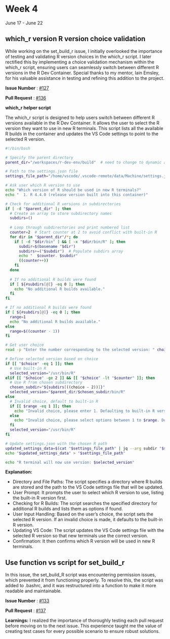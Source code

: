 # Week 4
June 17 - June 22

## which_r version R version choice validation

While working on the set_build_r issue, I initially overlooked the importance of testing and validating R version choices in the which_r script. I later rectified this by implementing a choice validation mechanism within the which_r script, ensuring users can seamlessly switch between different R versions in the R Dev Container. Special thanks to my mentor, Iain Emsley, for his valuable assistance in testing and refining this addition to the project.


**Issue Number** : [#127](https://github.com/r-devel/r-dev-env/issues/127)

**Pull Request** : [#136](https://github.com/r-devel/r-dev-env/pull/136)


**which_r helper script**

The which_r script is designed to help users switch between different R versions available in the R Dev Container. It allows the user to select the R version they want to use in new R terminals. This script lists all the available R builds in the container and updates the VS Code settings to point to the selected R version.

```sh
#!/bin/bash

# Specify the parent directory
parent_dir="/workspaces/r-dev-env/build"  # need to change to dynamic afterwards //TODO

# Path to the settings.json file
settings_file_path="/home/vscode/.vscode-remote/data/Machine/settings.json"

# Ask user which R version to use
echo "Which version of R should be used in new R terminals?"
echo "  1. R 4.4.0 (release version built into this container)"

# Check for additional R versions in subdirectories
if [ -d "$parent_dir" ]; then
  # Create an array to store subdirectory names
  subdirs=()
  
  # Loop through subdirectories and print numbered list
  counter=2  # Start counter at 2 to avoid conflict with built-in R
  for dir in "$parent_dir"/*; do
    if [ -d "$dir/bin" ] && [ -x "$dir/bin/R" ]; then
      subdir=$(basename "$dir")
      subdirs+=("$subdir")  # Populate subdirs array
      echo "  $counter. $subdir"
      ((counter++))
    fi
  done
  
  # If no additional R builds were found
  if [ ${#subdirs[@]} -eq 0 ]; then
    echo "No additional R builds available."
  fi
fi

# If no additional R builds were found
if [ ${#subdirs[@]} -eq 0 ]; then
  range=1
  echo "No additional R builds available."
else
  range=$((counter - 1))
fi

# Get user choice
read -p "Enter the number corresponding to the selected version: " choice

# Define selected version based on choice
if [[ "$choice" -eq 1 ]]; then
  # Use built-in R
  selected_version="/usr/bin/R"
elif [[ "$choice" -ge 2 ]] && [[ "$choice" -lt "$counter" ]]; then
  # Use R from chosen subdirectory
  chosen_subdir="${subdirs[((choice - 2))]}"  
  selected_version="$parent_dir/$chosen_subdir/bin/R"
else
  # Invalid choice, default to built-in R
  if [[ $range -eq 1 ]]; then
    echo "Invalid choice, please enter 1. Defaulting to built-in R version."
  else
    echo "Invalid choice, please select options between 1 to $range. Defaulting to built-in R version."
  fi
  selected_version="/usr/bin/R"
fi

# Update settings.json with the chosen R path
updated_settings_data=$(cat "$settings_file_path" | jq --arg subdir "$selected_version" '."r.rterm.linux"=$subdir')
echo "$updated_settings_data" > "$settings_file_path"

echo "R terminal will now use version: $selected_version"
```

**Explanation:**

- Directory and File Paths: The script specifies a directory where R builds are stored and the path to the VS Code settings file that will be updated.
- User Prompt: It prompts the user to select which R version to use, listing the built-in R version first.
- Checking for R Builds: The script searches the specified directory for additional R builds and lists them as options if found.
- User Input Handling: Based on the user’s choice, the script sets the selected R version. If an invalid choice is made, it defaults to the built-in R version.
- Updating VS Code: The script updates the VS Code settings file with the selected R version so that new terminals use the correct version.
- Confirmation: It then confirms which R version will be used in new R terminals.

## Use function vs script for set_build_r

In this issue, the set_build_R script was encountering permission issues, which prevented it from functioning properly. To resolve this, the script was added to .bashrc, and it was restructured into a function to make it more readable and maintainable.

**Issue Number** : [#133](https://github.com/r-devel/r-dev-env/issues/133)

**Pull Request** : [#137](https://github.com/r-devel/r-dev-env/pull/137)



**Learnings:**
I realized the importance of thoroughly testing each pull request before moving on to the next issue. This experience taught me the value of creating test cases for every possible scenario to ensure robust solutions.